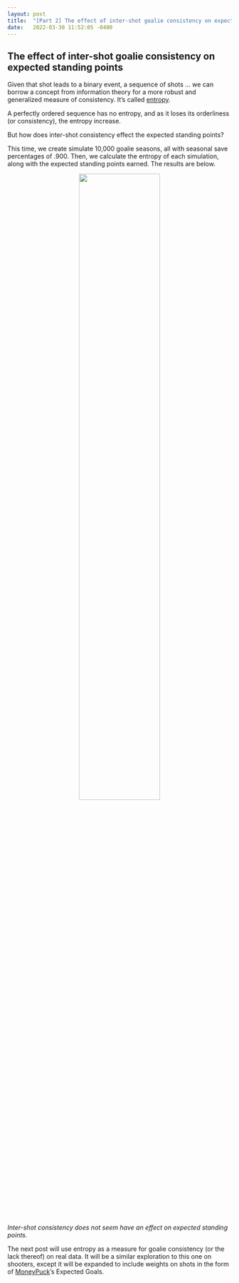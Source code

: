```yaml
---
layout: post
title:  "[Part 2] The effect of inter-shot goalie consistency on expected standing points "
date:   2022-03-30 11:52:05 -0400
---
```

<h2> The effect of inter-shot goalie consistency on expected standing points </h2>
<p>
Given that shot leads to a binary event, a sequence of shots ... we can borrow a concept from information theory for a more robust and generalized measure of consistency. It’s called <a href="https://spazznolo.github.io/2022/03/28/goalie-consistency-intro.html">entropy</a>.
<p>
A perfectly ordered sequence has no entropy, and as it loses its orderliness (or consistency), the entropy increase. 
</p>
<p>
But how does inter-shot consistency effect the expected standing points? 
</p>
<p>
This time, we create simulate 10,000 goalie seasons, all with seasonal save percentages of .900. Then, we calculate the entropy of each simulation, along with the expected standing points earned. The results are below.
</p>
<p>
<div style="text-align: center"> <img src="https://spazznolo.github.io/figs/goalie-one-threee.png" width="60%" length="150"/></div>
</p>
<p>
<em>Inter-shot consistency does not seem have an effect on expected standing points.</em>
</p>
<p>
The next post will use entropy as a measure for goalie consistency (or the lack thereof) on real data. It will be a similar exploration to this one on shooters, except it will be expanded to include weights on shots in the form of <a href="https://moneypuck.com/">MoneyPuck</a>’s Expected Goals.
</p>